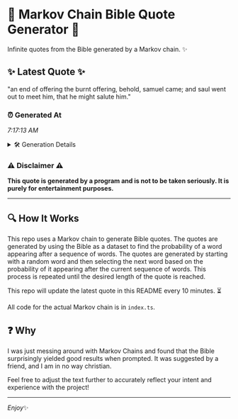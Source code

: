 # 📖 Markov Chain Bible Quote Generator 📖

Infinite quotes from the Bible generated by a Markov chain. ✨

## ✨ Latest Quote ✨
"an end of offering the burnt offering, behold, samuel came; and saul went out to meet him, that he might salute him."

### ⏰ Generated At
*7:17:13 AM*

<details>
    <summary>🛠️ Generation Details</summary>
    <p>
        <strong>🌱 Seed:</strong> an<br>
        <strong>🔄 Iterations:</strong> 21<br>
        <strong>📜 Context History:</strong><br>[ an ]: end<br>[ an, end ]: of<br>[ an, end, of ]: offering<br>[ an, end, of, offering ]: the<br>[ an, end, of, offering, the ]: burnt<br>[ an, end, of, offering, the, burnt ]: offering,<br>[ end, of, offering, the, burnt, offering, ]: behold,<br>[ of, offering, the, burnt, offering,, behold, ]: samuel<br>[ offering, the, burnt, offering,, behold,, samuel ]: came;<br>[ the, burnt, offering,, behold,, samuel, came; ]: and<br>[ burnt, offering,, behold,, samuel, came;, and ]: saul<br>[ offering,, behold,, samuel, came;, and, saul ]: went<br>[ behold,, samuel, came;, and, saul, went ]: out<br>[ samuel, came;, and, saul, went, out ]: to<br>[ came;, and, saul, went, out, to ]: meet<br>[ and, saul, went, out, to, meet ]: him,<br>[ saul, went, out, to, meet, him, ]: that<br>[ went, out, to, meet, him,, that ]: he<br>[ out, to, meet, him,, that, he ]: might<br>[ to, meet, him,, that, he, might ]: salute<br>[ meet, him,, that, he, might, salute ]: him.<br>
    </p>
</details>

### ⚠️ Disclaimer ⚠️
**This quote is generated by a program and is not to be taken seriously. It is purely for entertainment purposes.**

---

## 🔍 How It Works

This repo uses a Markov chain to generate Bible quotes. The quotes are generated by using the Bible as a dataset to find the probability of a word appearing after a sequence of words. The quotes are generated by starting with a random word and then selecting the next word based on the probability of it appearing after the current sequence of words. This process is repeated until the desired length of the quote is reached.

This repo will update the latest quote in this README every 10 minutes. ⏳

All code for the actual Markov chain is in `index.ts`.

## ❓ Why

I was just messing around with Markov Chains and found that the Bible surprisingly yielded good results when prompted. 
It was suggested by a friend, and I am in no way christian.

Feel free to adjust the text further to accurately reflect your intent and experience with the project!

---

*Enjoy*✨
